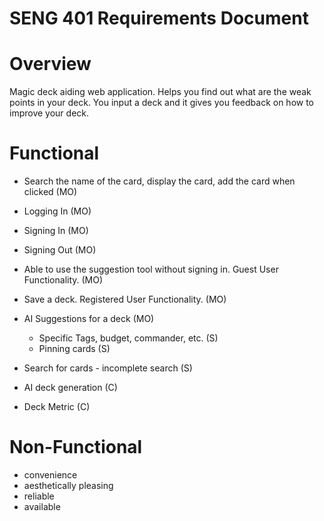 # SENG 401 Requirements Document
# Overview
Magic deck aiding web application. Helps you find out what are the weak points in your deck. You input a deck and it gives you feedback on how to improve your deck.

# Functional
- Search the name of the card, display the card, add the card when clicked (MO)
- Logging In (MO)
- Signing In (MO)
- Signing Out (MO)
- Able to use the suggestion tool without signing in. Guest User Functionality. (MO)
- Save a deck. Registered User Functionality. (MO)
  
- AI Suggestions for a deck (MO)
  - Specific Tags, budget, commander, etc. (S)
  - Pinning cards (S)
- Search for cards - incomplete search (S)
- AI deck generation (C)
- Deck Metric (C)

# Non-Functional
- convenience
- aesthetically pleasing
- reliable
- available
